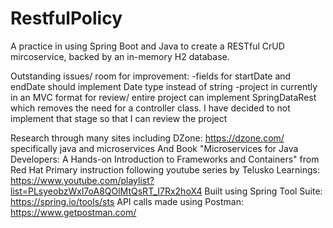 # RestfulPolicy
A practice in using Spring Boot and Java to create a RESTful CrUD mircoservice, backed by an in-memory H2 database.

Outstanding issues/ room for improvement:
-fields for startDate and endDate should implement Date type instead of string
-project in currently in an MVC format for review/ entire project can implement SpringDataRest which removes the need for a controller class. I have decided to not implement that stage so that I can review the project

Research through many sites including DZone: https://dzone.com/ specifically java and microservices
And
Book "Microservices for Java Developers: A Hands-on Introduction to Frameworks and Containers" from Red Hat
Primary instruction following youtube series by Telusko Learnings: https://www.youtube.com/playlist?list=PLsyeobzWxl7oA8QOlMtQsRT_I7Rx2hoX4
Built using Spring Tool Suite: https://spring.io/tools/sts 
API calls made using Postman: https://www.getpostman.com/
